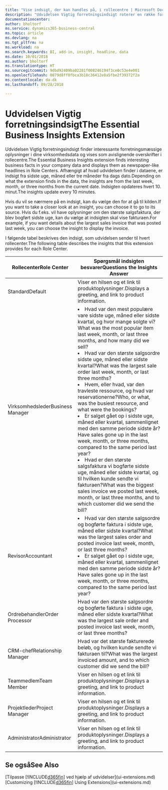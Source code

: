 ```yaml
---
title: "Vise indsigt, der kan handles på, i rollecentre | Microsoft Docs"
description: "Udvidelsen Vigtig forretningsindsigt roterer en række forretningsmæssig indsigt i rollecentre."
documentationcenter: 
author: bholtorf
ms.service: dynamics365-business-central
ms.topic: article
ms.devlang: na
ms.tgt_pltfrm: na
ms.workload: na
ms.search.keywords: BI, add-in, insight, headline, data
ms.date: 10/01/2018
ms.author: bholtorf
ms.translationtype: HT
ms.sourcegitcommit: 9dbd92409ba02281f008246194f3ce0c53e4e001
ms.openlocfilehash: 0879d8ff0fbca3b18c36412e0a5fbe2f39372f2a
ms.contentlocale: da-dk
ms.lasthandoff: 09/28/2018

---
```


# <a name="the-essential-business-insights-extension"></a><span data-ttu-id="bb4d1-103">Udvidelsen Vigtig forretningsindsigt</span><span class="sxs-lookup"><span data-stu-id="bb4d1-103">The Essential Business Insights Extension</span></span>
<span data-ttu-id="bb4d1-104">Udvidelsen Vigtig forretningsindsigt finder interessante forretningsmæssige oplysninger i dine virksomhedsdata og vises som avislignende overskrifter i rollecentre.</span><span class="sxs-lookup"><span data-stu-id="bb4d1-104">The Essential Business Insights extension finds interesting business facts in your company data and displays them as newspaper-like headlines in Role Centers.</span></span> <span data-ttu-id="bb4d1-105">Afhængigt af hvad udvidelsen finder i dataene, er indsigt fra sidste uge, måned eller tre måneder fra dags dato.</span><span class="sxs-lookup"><span data-stu-id="bb4d1-105">Depending on what the extension finds in the data, the insights are from the last week, month, or three months from the current date.</span></span> <span data-ttu-id="bb4d1-106">Indsigten opdateres hvert 10. minut.</span><span class="sxs-lookup"><span data-stu-id="bb4d1-106">The insights update every 10 minutes.</span></span>  

<span data-ttu-id="bb4d1-107">Hvis du vil se nærmere på en indsigt, kan du vælge den for at gå til kilden.</span><span class="sxs-lookup"><span data-stu-id="bb4d1-107">If you want to take a closer look at an insight, you can choose it to go to its source.</span></span> <span data-ttu-id="bb4d1-108">Hvis du f.eks. vil have oplysninger om den største salgsfaktura, der blev bogført sidste uge, kan du vælge at indsigten skal vise fakturaen.</span><span class="sxs-lookup"><span data-stu-id="bb4d1-108">For example, if you want details about the largest sales invoice that was posted last week, you can choose the insight to display the invoice.</span></span>

<span data-ttu-id="bb4d1-109">I følgende tabel beskrives den indsigt, som udvidelsen sender til hvert rollecenter.</span><span class="sxs-lookup"><span data-stu-id="bb4d1-109">The following table describes the insights that this extension provides for each Role Center.</span></span>

|<span data-ttu-id="bb4d1-110">Rollecenter</span><span class="sxs-lookup"><span data-stu-id="bb4d1-110">Role Center</span></span>|<span data-ttu-id="bb4d1-111">Spørgsmål indsigten besvarer</span><span class="sxs-lookup"><span data-stu-id="bb4d1-111">Questions the Insights Answer</span></span>|
|----|-----|
|<span data-ttu-id="bb4d1-112">Standard</span><span class="sxs-lookup"><span data-stu-id="bb4d1-112">Default</span></span>|<span data-ttu-id="bb4d1-113">Viser en hilsen og et link til produktoplysninger.</span><span class="sxs-lookup"><span data-stu-id="bb4d1-113">Displays a greeting, and link to product information.</span></span>|
|<span data-ttu-id="bb4d1-114">Virksomhedsleder</span><span class="sxs-lookup"><span data-stu-id="bb4d1-114">Business Manager</span></span>|<li> <span data-ttu-id="bb4d1-115">Hvad var den mest populære vare sidste uge, måned eller sidste kvartal, og hvor mange solgte vi?</span><span class="sxs-lookup"><span data-stu-id="bb4d1-115">What was the most popular item last week, month, or last three months, and how many did we sell?</span></span><br><li> <span data-ttu-id="bb4d1-116">Hvad var den største salgsordre sidste uge, måned eller sidste kvartal?</span><span class="sxs-lookup"><span data-stu-id="bb4d1-116">What was the largest sale order last week, month, or last three months?</span></span><br><li> <span data-ttu-id="bb4d1-117">Hvem, eller hvad, var den travleste ressource, og hvad var reservationerne?</span><span class="sxs-lookup"><span data-stu-id="bb4d1-117">Who, or what, was the busiest resource, and what were the bookings?</span></span><br><li> <span data-ttu-id="bb4d1-118">Er salget gået op i sidste uge, måned eller kvartal, sammenlignet med den samme periode sidste år?</span><span class="sxs-lookup"><span data-stu-id="bb4d1-118">Have sales gone up in the last week, month, or three months, compared to the same period last year?</span></span><br><li> <span data-ttu-id="bb4d1-119">Hvad er den største salgsfaktura vi bogførte sidste uge, måned eller sidste kvartal, og til hvilken kunde sendte vi fakturaen?</span><span class="sxs-lookup"><span data-stu-id="bb4d1-119">What was the biggest sales invoice we posted last week, month, or last three months, and to which customer did we send the bill?</span></span></li> |
|<span data-ttu-id="bb4d1-120">Revisor</span><span class="sxs-lookup"><span data-stu-id="bb4d1-120">Accountant</span></span>|<li> <span data-ttu-id="bb4d1-121">Hvad var den største salgsordre og bogførte faktura i sidste uge, måned eller sidste kvartal?</span><span class="sxs-lookup"><span data-stu-id="bb4d1-121">What was the largest sales order and posted invoice last week, month, or last three months?</span></span><br><li> <span data-ttu-id="bb4d1-122">Er salget gået op i sidste uge, måned eller kvartal, sammenlignet med den samme periode sidste år?</span><span class="sxs-lookup"><span data-stu-id="bb4d1-122">Have sales gone up in the last week, month, or three months, compared to the same period last year?</span></span> |
|<span data-ttu-id="bb4d1-123">Ordrebehandler</span><span class="sxs-lookup"><span data-stu-id="bb4d1-123">Order Processor</span></span>| <span data-ttu-id="bb4d1-124">Hvad var den største salgsordre og bogførte faktura i sidste uge, måned eller sidste kvartal?</span><span class="sxs-lookup"><span data-stu-id="bb4d1-124">What was the largest sale order and posted invoice last week, month, or last three months?</span></span>|
|<span data-ttu-id="bb4d1-125">CRM-chef</span><span class="sxs-lookup"><span data-stu-id="bb4d1-125">Relationship Manager</span></span>| <span data-ttu-id="bb4d1-126">Hvad var det største fakturerede beløb, og hvilken kunde sendte vi fakturaen til?</span><span class="sxs-lookup"><span data-stu-id="bb4d1-126">What was the largest invoiced amount, and to which customer did we send the bill?</span></span>|
|<span data-ttu-id="bb4d1-127">Teammedlem</span><span class="sxs-lookup"><span data-stu-id="bb4d1-127">Team Member</span></span>| <span data-ttu-id="bb4d1-128">Viser en hilsen og et link til produktoplysninger.</span><span class="sxs-lookup"><span data-stu-id="bb4d1-128">Displays a greeting, and link to product information.</span></span>|
|<span data-ttu-id="bb4d1-129">Projektleder</span><span class="sxs-lookup"><span data-stu-id="bb4d1-129">Project Manager</span></span>| <span data-ttu-id="bb4d1-130">Viser en hilsen og et link til produktoplysninger.</span><span class="sxs-lookup"><span data-stu-id="bb4d1-130">Displays a greeting, and link to product information.</span></span>|
|<span data-ttu-id="bb4d1-131">Administrator</span><span class="sxs-lookup"><span data-stu-id="bb4d1-131">Administrator</span></span>| <span data-ttu-id="bb4d1-132">Viser en hilsen og et link til produktoplysninger.</span><span class="sxs-lookup"><span data-stu-id="bb4d1-132">Displays a greeting, and link to product information.</span></span>|

## <a name="see-also"></a><span data-ttu-id="bb4d1-133">Se også</span><span class="sxs-lookup"><span data-stu-id="bb4d1-133">See Also</span></span>
<span data-ttu-id="bb4d1-134">[Tilpasse [!INCLUDE[d365fin](includes/d365fin_md.md)] ved hjælp af udvidelser](ui-extensions.md)</span><span class="sxs-lookup"><span data-stu-id="bb4d1-134">[Customizing [!INCLUDE[d365fin](includes/d365fin_md.md)] Using Extensions](ui-extensions.md)</span></span>

